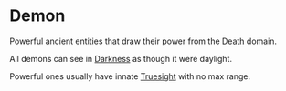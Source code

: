 # Demon

Powerful ancient entities that draw their power from the [Death](../../Magic/Spells/Spell%20Domains/Death.md) domain.

All demons can see in [Darkness](../../Game%20Procedures/Hazards/Darkness.md) as though it were daylight.

Powerful ones usually have innate [Truesight](../../Magic/Spells/Spells%20by%20Level/Level%204/Truesight.md) with no max range.
